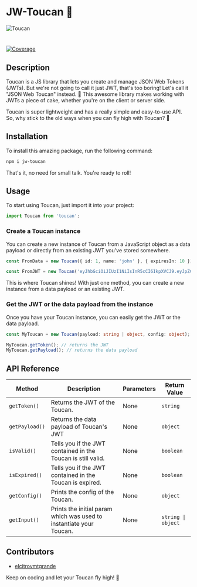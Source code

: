 # JW-Toucan 🦤
![Toucan](https://images.pexels.com/photos/15478033/pexels-photo-15478033/free-photo-of-close-up-of-a-toucan.jpeg?auto=compress&cs=tinysrgb&w=1260&h=750&dpr=2)
#

[![Coverage](https://codecov.io/gh/username/repository/branch/master/graph/badge.svg)](https://codecov.io/gh/username/repository)


## Description
Toucan is a JS library that lets you create and manage JSON Web Tokens (JWTs). But we're not going to call it just JWT, that's too boring! Let's call it "JSON Web Toucan" instead. 🤣 This awesome library makes working with JWTs a piece of cake, whether you're on the client or server side.

Toucan is super lightweight and has a really simple and easy-to-use API. So, why stick to the old ways when you can fly high with Toucan? 🤩

## Installation
To install this amazing package, run the following command:

```bash
npm i jw-toucan
```

That's it, no need for small talk. You're ready to roll!

## Usage
To start using Toucan, just import it into your project:

```typescript
import Toucan from 'toucan';
```

### Create a Toucan instance
You can create a new instance of Toucan from a JavaScript object as a data payload or directly from an existing JWT you've stored somewhere.

```typescript
const FromData = new Toucan({ id: 1, name: 'john' }, { expiresIn: 10 });

const FromJWT = new Toucan('eyJhbGciOiJIUzI1NiIsInR5cCI6IkpXVCJ9.eyJpZCI6MSwibmFtZSI6ImpvaG4iLCJpYXQiOjE2OTA4NDE0NTYsImV4cCI6MTY5MDg0NTA1Nn0.4m6mk7T8z0tuW18eV3WcaGgkeZa7FVTeIIIdOfvSZGA'); 

```
This is where Toucan shines! With just one method, you can create a new instance from a data payload or an existing JWT.

### Get the JWT or the data payload from the instance
Once you have your Toucan instance, you can easily get the JWT or the data payload.

```typescript
const MyToucan = new Toucan(payload: string | object, config: object);

MyToucan.getToken(); // returns the JWT
MyToucan.getPayload(); // returns the data payload
```

## API Reference
| Method         | Description                                                         | Parameters | Return Value       |
| -------------- | ------------------------------------------------------------------- | ---------- | ------------------ |
| `getToken()`   | Returns the JWT of the Toucan.                                      | None       | `string`           |
| `getPayload()` | Returns the data payload of Toucan's JWT                            | None       | `object`           |
| `isValid()`    | Tells you if the JWT contained in the Toucan is still valid.        | None       | `boolean`          |
| `isExpired()`  | Tells you if the JWT contained in the Toucan is expired.            | None       | `boolean`          |
| `getConfig()`  | Prints the config of the Toucan.                                    | None       | `object`           |
| `getInput()`   | Prints the initial param which was used to instantiate your Toucan. | None       | `string \| object` |


## Contributors
- [elcitrovmtgrande](https://www.linkedin.com/in/victormahe)

Keep on coding and let your Toucan fly high! 🚀